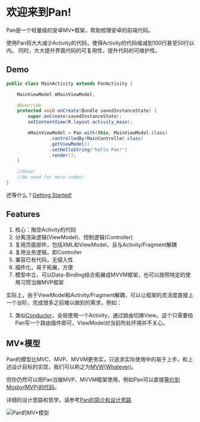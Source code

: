 # 欢迎来到Pan!

Pan是一个轻量级的安卓MV*框架，帮助梳理安卓的前端代码。

使用Pan将大大减少Activity的代码，使得Activity的代码缩减到100行甚至50行以内。
同时，大大提升界面代码的可复用性，提升代码的可维护性。

## Demo


```Java
public class MainActivity extends PanActivity {

    MainViewModel mMainViewModel;

    @Override
    protected void onCreate(Bundle savedInstanceState) {
        super.onCreate(savedInstanceState);
        setContentView(R.layout.activity_main);

        mMainViewModel = Pan.with(this, MainViewModel.class)
                .controlledBy(MainController.class)
                .getViewModel()
                .setHelloString("hello Pan!")
                .render(); 
    }

    //Done! 
    //No need for more codes!
}
```

还等什么？[Getting Started!](./Getting_Started)

## Features

1. 核心：掏空Activity的代码
2. 分离渲染逻辑(ViewModel)、控制逻辑(Controller)
3. 复用页面部件，包括XML和ViewModel，且与Activity/Fragment解耦
4. 复用业务逻辑，即Controller
5. 兼容已有代码，无侵入性
6. 插件化，易于拓展，方便
7. 模型中立，可以Data-Binding结合拓展成MVVM框架，也可以按照特定的使用习惯当做MVP框架

实际上，由于ViewModel和Activity/Fragment解耦，可以让框架的灵活度直接上一个台阶，完成很多之前难以做到的需求，例如：

1. 类似[Conductor](https://github.com/bluelinelabs/Conductor)，全局使用一个Activity，通过路由切换View。这个只需要给Pan写一个路由插件即可，ViewModel对当前所处环境并不关心。

## MV*模型

Pan的模型比MVC、MVP、MVVM更务实，只追求实际使用中的易于上手，和上述设计目标的实现，我们可以称之为[MVW(Whatever)](http://stackoverflow.com/questions/13329485/mvw-what-does-it-stand-for)。

但你仍然可以把Pan当做MVP、MVVM框架使用，例如Pan可以直接[等价到Mosby(MVP)的代码](MVVM_MVP/#panmvpmosby)。

详细的设计思路和哲学，请参考[Pan的简介和设计思路](http://blog.campusapp.cn/2016/03/18/2016-03-18-Pan%E7%9A%84%E7%AE%80%E4%BB%8B%E5%92%8C%E8%AE%BE%E8%AE%A1%E6%80%9D%E8%B7%AF/)

![Pan的MV*模型](https://img.alicdn.com/imgextra/i4/56380417/TB2KrLBlVXXXXcWXXXXXXXXXXXX_!!56380417.png)


